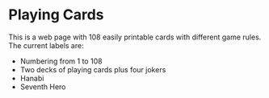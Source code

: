 # Playing Cards

This is a web page with 108 easily printable cards with different game rules. The current labels are:

- Numbering from 1 to 108
- Two decks of playing cards plus four jokers
- Hanabi
- Seventh Hero